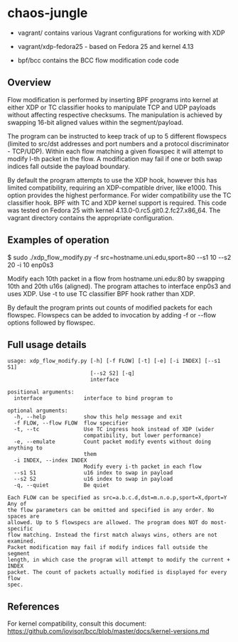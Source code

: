 # chaos-jungle

- vagrant/ contains various Vagrant configurations for working with XDP
- vagrant/xdp-fedora25 - based on Fedora 25 and kernel 4.13

- bpf/bcc contains the BCC flow modification code code

## Overview

Flow modification is performed by inserting BPF programs into kernel at either XDP or TC classifier hooks to manipulate TCP and UDP payloads without affecting respective checksums. The manipulation is achieved by swapping 16-bit aligned values within the segment/payload.

The program can be instructed to keep track of up to 5 different flowspecs (limited to src/dst addresses and port numbers and a protocol discriminator - TCP/UDP). Within each flow matching a given flowspec it will attempt to modify I-th packet in the flow. A modification may fail if one or both swap indices fall outside the payload boundary. 

By default the program attempts to use the XDP hook, however this has limited compatibility, requiring an XDP-compatible driver, like e1000. This option provides the highest performance. For wider compatibility use the TC classifier hook. BPF with TC and XDP kernel support is required. This code was tested on Fedora 25 with kernel 4.13.0-0.rc5.git0.2.fc27.x86_64. The vagrant directory contains the appropriate configuration. 

## Examples of operation

$ sudo ./xdp_flow_modify.py -f src=hostname.uni.edu,sport=80 --s1 10 --s2 20 -i 10 enp0s3

Modify each 10th packet in a flow from hostname.uni.edu:80 by swapping 10th and 20th u16s (aligned). The program attaches to interface enp0s3 and uses XDP. Use -t to use TC classifier BPF hook rather than XDP. 

By default the program prints out counts of modified packets for each flowspec. Flowspecs can be added to invocation by adding -f or --flow options followed by flowspec. 

## Full usage details
```
usage: xdp_flow_modify.py [-h] [-f FLOW] [-t] [-e] [-i INDEX] [--s1 S1]
                          [--s2 S2] [-q]
                          interface

positional arguments:
  interface             interface to bind program to

optional arguments:
  -h, --help            show this help message and exit
  -f FLOW, --flow FLOW  flow specifier
  -t, --tc              Use TC ingress hook instead of XDP (wider
                        compatibility, but lower performance)
  -e, --emulate         Count packet modify events without doing anything to
                        them
  -i INDEX, --index INDEX
                        Modify every i-th packet in each flow
  --s1 S1               u16 index to swap in payload
  --s2 S2               u16 index to swap in payload
  -q, --quiet           Be quiet

Each FLOW can be specified as src=a.b.c.d,dst=m.n.o.p,sport=X,dport=Y Any of
the flow parameters can be omitted and specified in any order. No spaces are
allowed. Up to 5 flowspecs are allowed. The program does NOT do most-specific
flow matching. Instead the first match always wins, others are not examined.
Packet modification may fail if modify indices fall outside the segment
length, in which case the program will attempt to modify the current + INDEX
packet. The count of packets actually modified is displayed for every flow
spec.
```

## References

For kernel compatibility, consult this document: https://github.com/iovisor/bcc/blob/master/docs/kernel-versions.md
